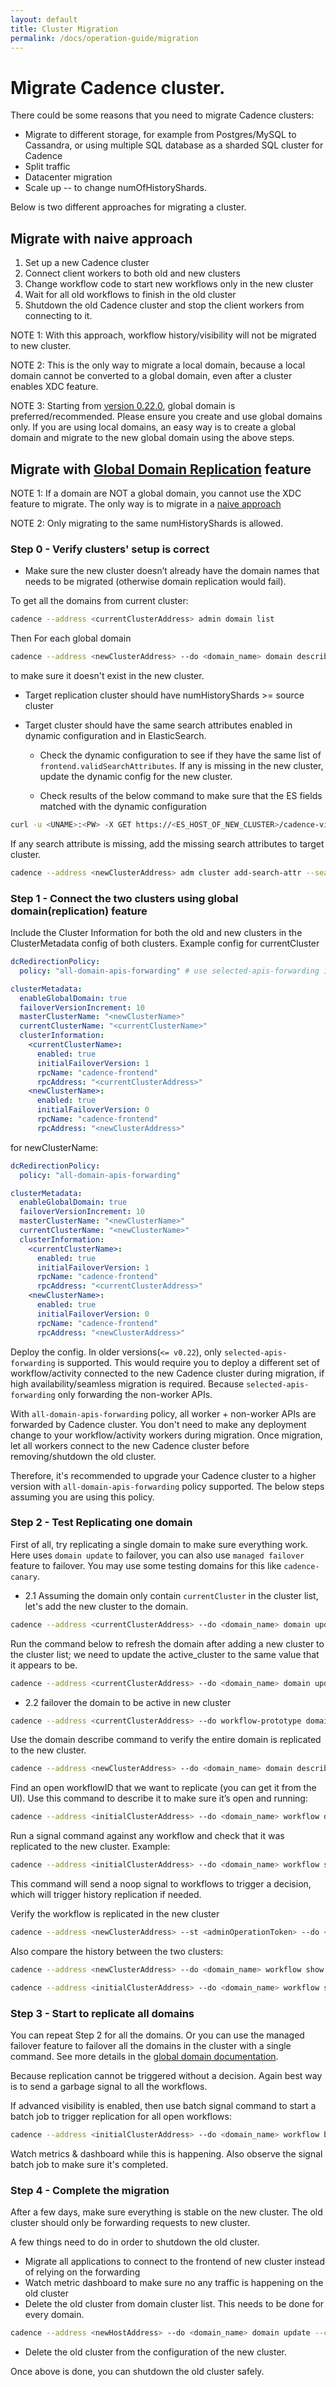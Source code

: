 ```yaml
---
layout: default
title: Cluster Migration
permalink: /docs/operation-guide/migration
---
```

# Migrate Cadence cluster.
There could be some reasons that you need to migrate Cadence clusters:
* Migrate to different storage, for example from Postgres/MySQL to Cassandra, or using multiple SQL database as a sharded SQL cluster for Cadence
* Split traffic
* Datacenter migration
* Scale up -- to change numOfHistoryShards.

Below is two different approaches for migrating a cluster.

## Migrate with naive approach

1. Set up a new Cadence cluster
2. Connect client workers to both old and new clusters
3. Change workflow code to start new workflows only in the new cluster
4. Wait for all old workflows to finish in the old cluster
5. Shutdown the old Cadence cluster and stop the client workers from connecting to it.

NOTE 1: With this approach, workflow history/visibility will not be migrated to new cluster.

NOTE 2: This is the only way to migrate a local domain, because a local domain cannot be converted to a global domain, even after a cluster enables XDC feature.

NOTE 3: Starting from [version 0.22.0](https://github.com/cadence-workflow/cadence/releases/tag/v0.22.0), global domain is preferred/recommended. Please ensure you create and use global domains only.
If you are using local domains, an easy way is to create a global domain and migrate to the new global domain using the above steps.

## Migrate with [Global Domain Replication](/docs/concepts/cross-dc-replication/#running-in-production) feature
NOTE 1: If a domain are NOT a global domain, you cannot use the XDC feature to migrate. The only way is to migrate in a [naive approach](migration#migrate-with-naive-approach)

NOTE 2: Only migrating to the same numHistoryShards is allowed.

### Step 0 - Verify clusters' setup is correct

* Make sure the new cluster doesn’t already have the domain names that needs to be migrated (otherwise domain replication would fail).

To get all the domains from current cluster:
```bash
cadence --address <currentClusterAddress> admin domain list
```

Then
For each global domain
```bash
cadence --address <newClusterAddress> --do <domain_name> domain describe
```
to make sure it doesn't exist in the new cluster.

* Target replication cluster should have numHistoryShards >= source cluster

* Target cluster should have the same search attributes enabled in dynamic configuration and in ElasticSearch.

  * Check the dynamic configuration to see if they have the same list of `frontend.validSearchAttributes`. If any is missing in the new cluster, update the dynamic config for the new cluster.

  * Check results of the below command to make sure that the ES fields matched with the dynamic configuration
```bash
curl -u <UNAME>:<PW> -X GET https://<ES_HOST_OF_NEW_CLUSTER>/cadence-visibility-index  -H 'Content-Type: application/json'| jq .
```
If any search attribute is missing, add the missing search attributes to target cluster.
```bash
cadence --address <newClusterAddress> adm cluster add-search-attr --search_attr_key <> --search_attr_type <>
```

### Step 1 - Connect the two clusters using global domain(replication) feature
Include the Cluster Information for both the old and new clusters in the ClusterMetadata config of both clusters.
Example config for currentCluster
```yaml
dcRedirectionPolicy:
  policy: "all-domain-apis-forwarding" # use selected-apis-forwarding if using older versions don't support this policy

clusterMetadata:
  enableGlobalDomain: true
  failoverVersionIncrement: 10
  masterClusterName: "<newClusterName>"
  currentClusterName: "<currentClusterName>"
  clusterInformation:
    <currentClusterName>:
      enabled: true
      initialFailoverVersion: 1
      rpcName: "cadence-frontend"
      rpcAddress: "<currentClusterAddress>"
    <newClusterName>:
      enabled: true
      initialFailoverVersion: 0
      rpcName: "cadence-frontend"
      rpcAddress: "<newClusterAddress>"
```
for newClusterName:
```yaml
dcRedirectionPolicy:
  policy: "all-domain-apis-forwarding"

clusterMetadata:
  enableGlobalDomain: true
  failoverVersionIncrement: 10
  masterClusterName: "<newClusterName>"
  currentClusterName: "<newClusterName>"
  clusterInformation:
    <currentClusterName>:
      enabled: true
      initialFailoverVersion: 1
      rpcName: "cadence-frontend"
      rpcAddress: "<currentClusterAddress>"
    <newClusterName>:
      enabled: true
      initialFailoverVersion: 0
      rpcName: "cadence-frontend"
      rpcAddress: "<newClusterAddress>"
```

Deploy the config.
In older versions(`<= v0.22`), only `selected-apis-forwarding` is supported. This would require you to deploy a different set of workflow/activity connected to the new Cadence cluster during migration, if high availability/seamless migration is required. Because `selected-apis-forwarding` only forwarding the non-worker APIs.

With `all-domain-apis-forwarding` policy, all worker + non-worker APIs are forwarded by Cadence cluster. You don't need to make any deployment change to your workflow/activity workers during migration. Once migration, let all workers connect to the new Cadence cluster before removing/shutdown the old cluster.

Therefore, it's recommended to upgrade your Cadence cluster to a higher version with `all-domain-apis-forwarding` policy supported. The below steps assuming you are using this policy.


### Step 2 - Test Replicating one domain

First of all, try replicating a single domain to make sure everything work. Here uses `domain update` to failover, you can also use `managed failover` feature to failover. You may use some testing domains for this like `cadence-canary`.

* 2.1 Assuming the domain only contain `currentCluster` in the cluster list, let's add the new cluster to the domain.
```bash
cadence --address <currentClusterAddress> --do <domain_name> domain update --clusters <currentClusterName> <newClusterName>
```

Run the command below to refresh the domain after adding a new cluster to the cluster list; we need to update the active_cluster to the same value that it appears to be.

```bash
cadence --address <currentClusterAddress> --do <domain_name> domain update --active_cluster <currentClusterName>
```


* 2.2 failover the domain to be active in new cluster
```bash
cadence --address <currentClusterAddress> --do workflow-prototype domain update --active_cluster <newClusterName>
```

Use the domain describe command to verify the entire domain is replicated to the new cluster.

```bash
cadence --address <newClusterAddress> --do <domain_name> domain describe
```
Find an open workflowID that we want to replicate (you can get it from the UI). Use this command to describe it to make sure it’s open and running:

```bash
cadence --address <initialClusterAddress> --do <domain_name> workflow describe --workflow_id <wfID>
```
Run a signal command against any workflow and check that it was replicated to the new cluster. Example:

```bash
cadence --address <initialClusterAddress> --do <domain_name> workflow signal --workflow_id <wfID> --name <anything not functional, e.g. replicationTriggeringSignal>
```
This command will send a noop signal to workflows to trigger a decision, which will trigger history replication if needed.


Verify the workflow is replicated in the new cluster
```bash
cadence --address <newClusterAddress> --st <adminOperationToken> --do <domain_name> workflow describe --workflow_id <wfID>
```
Also compare the history between the two clusters:
```bash
cadence --address <newClusterAddress> --do <domain_name> workflow show --workflow_id <wfID>
```

```bash
cadence --address <initialClusterAddress> --do <domain_name> workflow show --workflow_id <wfID>
```


### Step 3 - Start to replicate all domains

You can repeat Step 2 for all the domains. Or you can use the managed failover feature to failover all the domains in the cluster with a single command. See more details in the [global domain documentation](/docs/concepts/cross-dc-replication).

Because replication cannot be triggered without a decision. Again best way is to send a garbage signal to all the workflows.

If advanced visibility is enabled, then use batch signal command to start a batch job to trigger replication for all open workflows:
```bash
cadence --address <initialClusterAddress> --do <domain_name> workflow batch start --batch_type signal --query “CloseTime = missing” --signal_name <anything, e.g. xdcTest> --reason <anything> --input <anything> --yes
```

Watch metrics & dashboard while this is happening. Also observe the signal batch job to make sure it's completed.

### Step 4 - Complete the migration

After a few days, make sure everything is stable on the new cluster. The old cluster should only be forwarding requests to new cluster.

A few things need to do in order to shutdown the old cluster.

* Migrate all applications to connect to the frontend of new cluster instead of relying on the forwarding
* Watch metric dashboard to make sure no any traffic is happening on the old cluster
* Delete the old cluster from domain cluster list. This needs to be done for every domain.
```bash
cadence --address <newHostAddress> --do <domain_name> domain update --clusters <newClusterName>
```
* Delete the old cluster from the configuration of the new cluster.

Once above is done, you can shutdown the old cluster safely.
